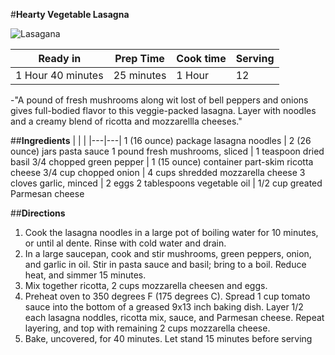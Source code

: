 #**Hearty Vegetable Lasagna**

![](http://images.media-allrecipes.com/userphotos/560x315/620560.jpg  "Lasagana")

Ready in|Prep Time |Cook time|Serving
---|---|---|---
1 Hour 40 minutes|25 minutes|1 Hour|12     

-"A pound of fresh mushrooms along wit lost of bell peppers and onions gives full-bodied flavor to this veggie-packed lasagna. Layer with noodles and a creamy blend of ricotta and mozzarellla cheeses."

##**Ingredients**
| | |
|---|---|
1 (16 ounce) package lasagna noodles | 2 (26 ounce) jars pasta sauce
1 pound fresh mushrooms, sliced | 1 teaspoon dried basil
3/4 chopped green pepper | 1 (15 ounce) container part-skim ricotta cheese
3/4 cup chopped onion | 4 cups shredded mozzarella cheese
3 cloves garlic, minced | 2 eggs
2 tablespoons vegetable oil | 1/2 cup greated Parmesan cheese 

##**Directions**
1. Cook the lasagna noodles in a large pot of boiling water for 10 minutes, or until al dente. Rinse with cold water and drain.
2. In a large saucepan, cook and stir mushrooms, green peppers, onion, and garlic in oil. Stir in pasta sauce and basil; bring to a boil. Reduce heat, and simmer 15 minutes.
3. Mix together ricotta, 2 cups mozzarella cheesen and eggs.
4. Preheat oven to 350 degrees F (175 degrees C). Spread 1 cup tomato sauce into the bottom of a greased 9x13 inch baking dish. Layer 1/2 each lasagna noddles, ricotta mix, sauce, and Parmesan cheese. Repeat layering, and top with  remaining 2 cups mozzarella cheese.
5. Bake, uncovered, for 40 minutes. Let stand 15 minutes before serving


